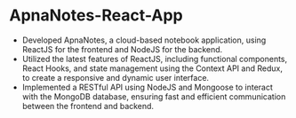 # ApnaNotes-React-App

- Developed ApnaNotes, a cloud-based notebook application, using ReactJS for the frontend and NodeJS for the backend.
- Utilized the latest features of ReactJS, including functional components, React Hooks, and state management using the Context API and Redux, to create a responsive and dynamic user interface.
- Implemented a RESTful API using NodeJS and Mongoose to interact with the MongoDB database, ensuring fast and efficient communication between the frontend and backend.


